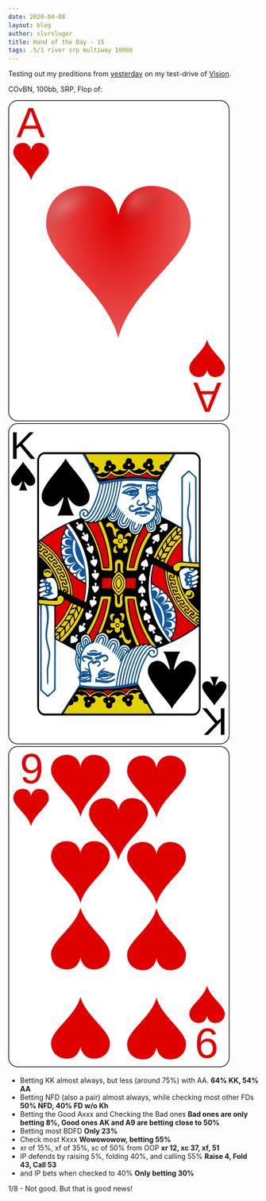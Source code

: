 ```yaml
---
date: 2020-04-08
layout: blog
author: slvrsluger
title: Hand of the Day - 15
tags: .5/1 river srp multiway 100bb
---
```


Testing out my preditions from [yesterday](https://slvrsluger.com/hand-of-the-day/2020/04/07/hand-of-day) on my test-drive of [Vision](https://www.runitonce.com/vision/).

COvBN, 100bb, SRP, Flop of:

![card-image](/assets/cards/AH.svg#5cards)
![card-image](/assets/cards/KS.svg#5cards)
![card-image](/assets/cards/9H.svg#5cards)

- Betting KK almost always, but less (around 75%) with AA. **64% KK, 54% AA**
- Betting NFD (also a pair) almost always, while checking most other FDs **50% NFD, 40% FD w/o Kh**
- Betting the Good Axxx and Checking the Bad ones **Bad ones are only betting 8%, Good ones AK and A9 are betting close to 50%**
- Betting most BDFD **Only 23%**
- Check most Kxxx **Wowowowow, betting 55%**
- xr of 15%, xf of 35%, xc of 50% from OOP **xr 12, xc 37, xf, 51**
- IP defends by raising 5%, folding 40%, and calling 55% **Raise 4, Fold 43, Call 53**
- and IP bets when checked to 40% **Only betting 30%**

1/8 - Not good. But that is good news!
